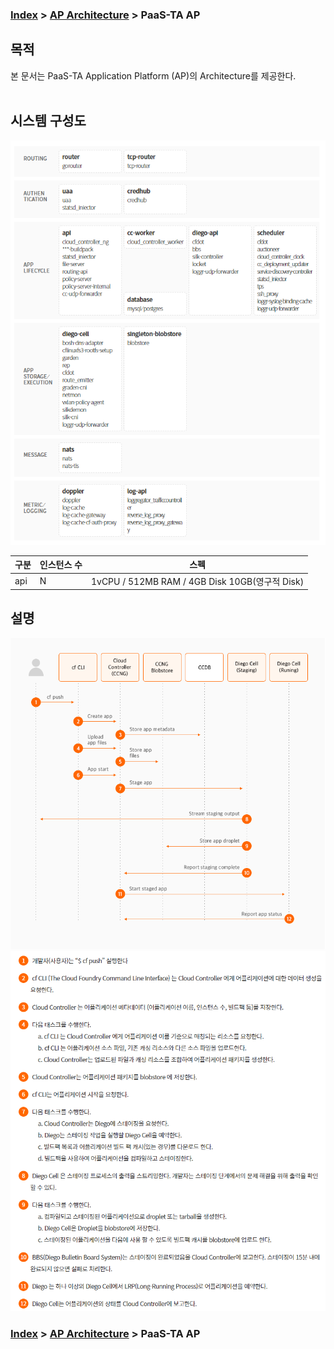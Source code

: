### [Index](https://github.com/okpc579/paasta-guide-new/blob/main/README.md) > [AP Architecture](../README.md) > PaaS-TA AP

## 목적
본 문서는 PaaS-TA Application Platform (AP)의 Architecture를 제공한다.
<br><br>

## 시스템 구성도
![PaaS-TA AP Component](image/ap_architecture_component.png)



| 구분  | 인스턴스 수| 스펙 |
|-------|----|-----|
| api | N | 1vCPU / 512MB RAM / 4GB Disk 10GB(영구적 Disk) |

## 설명
![PaaS-TA AP run_map](image/ap_architecture_run_map.png)
![PaaS-TA AP run_map_detail](image/ap_architecture_run_map_detail.png)


### [Index](https://github.com/okpc579/paasta-guide-new/blob/main/README.md) > [AP Architecture](../README.md) > PaaS-TA AP
